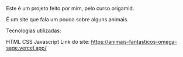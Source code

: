 Este é um projeto feito por mim, pelo curso origamid.

É um site que fala um pouco sobre alguns animais.

Tecnologias utilizadas:

HTML
CSS
Javascript
Link do site: https://animais-fantasticos-omega-sage.vercel.app/
